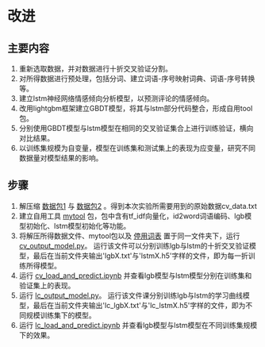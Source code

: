 # 改进

##  主要内容

1. 重新选取数据，并对数据进行十折交叉验证分割。
2. 对所得数据进行预处理，包括分词、建立词语-序号映射词典、词语-序号转换等。
3. 建立lstm神经网络情感倾向分析模型，以预测评论的情感倾向。
4. 改用lightgbm框架建立GBDT模型，将其与lstm部分代码整合，形成自用tool包。
5. 分别使用GBDT模型与lstm模型在相同的交叉验证集合上进行训练验证，横向对比结果。
6. 以训练集规模为自变量，模型在训练集和测试集上的表现为应变量，研究不同数据量对模型结果的影响。


## 步骤
1. 解压缩
[数据包1](https://github.com/VillardX/GBDT_game_reviews/blob/main/lstm_vs_lgb/cv_data.part1.rar)
与
[数据包2](https://github.com/VillardX/GBDT_game_reviews/blob/main/lstm_vs_lgb/cv_data.part2.rar)
。得到本次实验所需要用到的原始数据cv_data.txt
2. 建立自用工具
[mytool](https://github.com/VillardX/GBDT_game_reviews/blob/main/lstm_vs_lgb/mytool.py)
包，包中含有tf_idf向量化，id2word词语编码、lgb模型初始化、lstm模型初始化等功能。
3. 将解压所得数据文件、mytool包以及
[停用词表](https://github.com/VillardX/GBDT_game_reviews/blob/main/lstm_vs_lgb/stopwords.txt)
置于同一文件夹下，运行
[cv_output_model.py](https://github.com/VillardX/GBDT_game_reviews/blob/main/lstm_vs_lgb/cv_output_model.py)。
运行该文件可以分别训练lgb与lstm的十折交叉验证模型，最后在当前文件夹输出'lgbX.txt'与'lstmX.h5'字样的文件，即为每一折训练所得模型。
4. 运行
[cv_load_and_predict.ipynb](https://github.com/VillardX/GBDT_game_reviews/blob/main/lstm_vs_lgb/cv_load_and_predict.ipynb)
并查看lgb模型与lstm模型分别在训练集和验证集上的表现。
5. 运行
[lc_output_model.py](https://github.com/VillardX/GBDT_game_reviews/blob/main/lstm_vs_lgb/lc_output_model.py)。
运行该文件课分别训练lgb与lstm的学习曲线模型，最后在当前文件夹输出'lc_lgbX.txt'与'lc_lstmX.h5'字样的文件，即为不同规模训练集下的模型。
6. 运行
[lc_load_and_predict.ipynb](https://github.com/VillardX/GBDT_game_reviews/blob/main/lstm_vs_lgb/lc_load_and_predict.ipynb)
并查看lgb模型与lstm模型在不同训练集规模下的效果。
